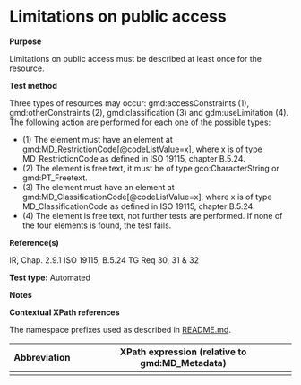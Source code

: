 
# Limitations on public access

**Purpose**	

Limitations on public access must be described at least once for the resource.

**Test method**	

Three types of resources may occur: gmd:accessConstraints (1), gmd:otherConstraints (2), gmd:classification (3) and gdm:useLimitation (4). The following action are performed for each one of the possible types:
*	(1) The element must have an element at gmd:MD_RestrictionCode[@codeListValue=x], where x is of type MD_RestrictionCode as defined in ISO 19115, chapter B.5.24.
*	(2) The element is free text, it must be of type gco:CharacterString or gmd:PT_Freetext.
*	(3) The element must have an element at gmd:MD_ClassificationCode[@codeListValue=x], where x is of type MD_ClassificationCode as defined in ISO 19115, chapter B.5.24.
*	(4) The element is free text, not further tests are performed.
If none of the four elements is found, the test fails.

**Reference(s)**	 

IR, Chap. 2.9.1
ISO 19115, B.5.24
TG Req 30, 31 & 32

**Test type:** Automated

**Notes**

**Contextual XPath references**

The namespace prefixes used as described in [README.md](./README.md#namespaces).

Abbreviation                                   |  XPath expression (relative to gmd:MD_Metadata)
-----------------------------------------------| -------------------------------------------------------------------------
<a name=""></a>   |

